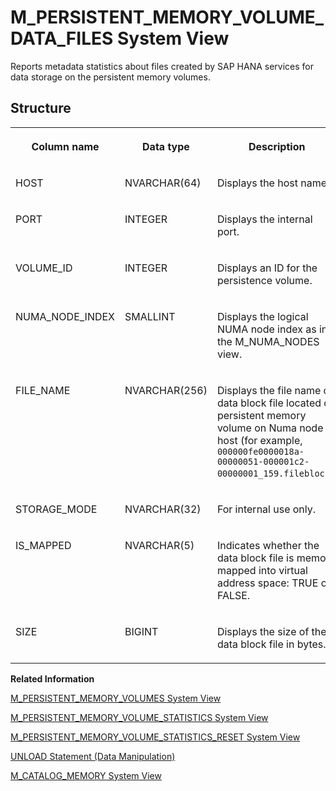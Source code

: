 <!-- loiodfbf8bd8f9af477ba2a357c45804569e -->

# M\_PERSISTENT\_MEMORY\_VOLUME\_DATA\_FILES System View

Reports metadata statistics about files created by SAP HANA services for data storage on the persistent memory volumes.



<a name="loiodfbf8bd8f9af477ba2a357c45804569e__section_fpj_sv5_lcb"/>

## Structure


<table>
<tr>
<th valign="top">

Column name

</th>
<th valign="top">

Data type

</th>
<th valign="top">

Description

</th>
</tr>
<tr>
<td valign="top">

HOST

</td>
<td valign="top">

NVARCHAR\(64\)

</td>
<td valign="top">

Displays the host name.

</td>
</tr>
<tr>
<td valign="top">

PORT

</td>
<td valign="top">

INTEGER

</td>
<td valign="top">

Displays the internal port.

</td>
</tr>
<tr>
<td valign="top">

VOLUME\_ID

</td>
<td valign="top">

INTEGER

</td>
<td valign="top">

Displays an ID for the persistence volume.

</td>
</tr>
<tr>
<td valign="top">

NUMA\_NODE\_INDEX

</td>
<td valign="top">

SMALLINT

</td>
<td valign="top">

Displays the logical NUMA node index as in the M\_NUMA\_NODES view.

</td>
</tr>
<tr>
<td valign="top">

FILE\_NAME

</td>
<td valign="top">

NVARCHAR\(256\)

</td>
<td valign="top">

Displays the file name of data block file located on persistent memory volume on Numa node of host \(for example, `000000fe0000018a-00000051-000001c2-00000001_159.fileblock`\).

</td>
</tr>
<tr>
<td valign="top">

STORAGE\_MODE

</td>
<td valign="top">

NVARCHAR\(32\)

</td>
<td valign="top">

For internal use only.

</td>
</tr>
<tr>
<td valign="top">

IS\_MAPPED

</td>
<td valign="top">

NVARCHAR\(5\)

</td>
<td valign="top">

Indicates whether the data block file is memory mapped into virtual address space: TRUE or FALSE.

</td>
</tr>
<tr>
<td valign="top">

SIZE

</td>
<td valign="top">

BIGINT

</td>
<td valign="top">

Displays the size of the data block file in bytes.

</td>
</tr>
</table>

**Related Information**  


[M\_PERSISTENT\_MEMORY\_VOLUMES System View](m-persistent-memory-volumes-system-view-8aba468.md "Reports the capacity, usage and metadata of persistent memory volumes.")

[M\_PERSISTENT\_MEMORY\_VOLUME\_STATISTICS System View](m-persistent-memory-volume-statistics-system-view-33f228a.md "Reports the statistics of physical lifecycle events of blocks managed by SAP HANA services on the persistent memory volumes.")

[M\_PERSISTENT\_MEMORY\_VOLUME\_STATISTICS\_RESET System View](m-persistent-memory-volume-statistics-reset-system-view-596438f.md "Reports the statistics of physical lifecycle events of blocks managed by SAP HANA services on the persistent memory volumes since the last reset.")

[UNLOAD Statement \(Data Manipulation\)](../../010-SQL-Reference/012-SQL-Statements/unload-statement-data-manipulation-20fe92a.md "Unloads the column store table from memory.")

[M\_CATALOG\_MEMORY System View](m-catalog-memory-system-view-20a994e.md "Provides memory usage information by catalog manager.")

